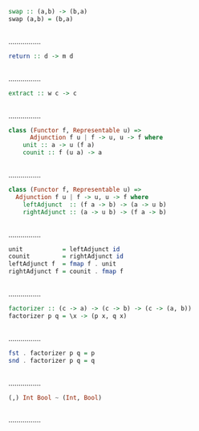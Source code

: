 ```Haskell
swap :: (a,b) -> (b,a)
swap (a,b) = (b,a)
```
```kotlin:ank:silent

```
................
```Haskell
return :: d -> m d
```
```kotlin:ank:silent

```
................
```Haskell
extract :: w c -> c
```
```kotlin:ank:silent

```
................
```Haskell
class (Functor f, Representable u) =>
      Adjunction f u | f -> u, u -> f where
    unit :: a -> u (f a)
    counit :: f (u a) -> a
```
```kotlin:ank:silent

```
................
```Haskell
class (Functor f, Representable u) => 
  Adjunction f u | f -> u, u -> f where
    leftAdjunct  :: (f a -> b) -> (a -> u b)
    rightAdjunct :: (a -> u b) -> (f a -> b)
```
```kotlin:ank:silent

```
................
```Haskell
unit           = leftAdjunct id
counit         = rightAdjunct id
leftAdjunct f  = fmap f . unit
rightAdjunct f = counit . fmap f
```
```kotlin:ank:silent

```
................
```Haskell
factorizer :: (c -> a) -> (c -> b) -> (c -> (a, b))
factorizer p q = \x -> (p x, q x)
```
```kotlin:ank:silent

```
................
```Haskell
fst . factorizer p q = p
snd . factorizer p q = q
```
```kotlin:ank:silent

```
................
```Haskell
(,) Int Bool ~ (Int, Bool)
```
```kotlin:ank:silent

```
................
